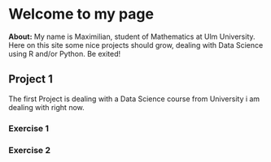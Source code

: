 # Welcome to my page

**About:** My name is Maximilian, student of Mathematics at Ulm University. Here on this site some nice projects should grow, dealing with Data Science using R and/or Python.
Be exited!

## Project 1 
The first Project is dealing with a Data Science course from University i am dealing with right now.
### Exercise 1

### Exercise 2



